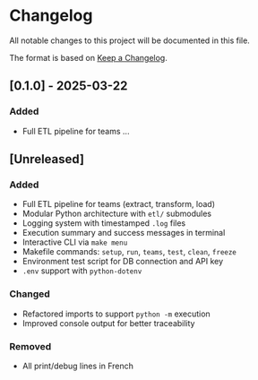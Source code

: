 # Changelog

All notable changes to this project will be documented in this file.

The format is based on [Keep a Changelog](https://keepachangelog.com/en/1.0.0/).

## [0.1.0] - 2025-03-22

### Added
- Full ETL pipeline for teams
...

## [Unreleased]

### Added
- Full ETL pipeline for teams (extract, transform, load)
- Modular Python architecture with `etl/` submodules
- Logging system with timestamped `.log` files
- Execution summary and success messages in terminal
- Interactive CLI via `make menu`
- Makefile commands: `setup`, `run`, `teams`, `test`, `clean`, `freeze`
- Environment test script for DB connection and API key
- `.env` support with `python-dotenv`

### Changed
- Refactored imports to support `python -m` execution
- Improved console output for better traceability

### Removed
- All print/debug lines in French
